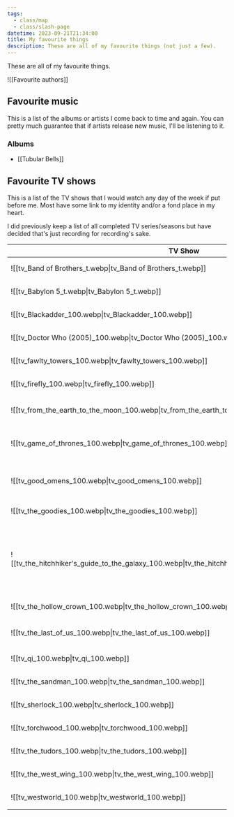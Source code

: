 ```yaml
---
tags:
  - class/map
  - class/slash-page
datetime: 2023-09-21T21:34:00
title: My favourite things
description: These are all of my favourite things (not just a few).
---
```

These are all of my favourite things.

![[Favourite authors]]

## Favourite music
This is a list of the albums or artists I come back to time and again. You can pretty much guarantee that if artists release new music, I'll be listening to it.

### Albums
- [[Tubular Bells]]

## Favourite TV shows
This is a list of the TV shows that I would watch any day of the week if put before me. Most have some link to my identity and/or a fond place in my heart.

I did previously keep a list of all completed TV series/seasons but have decided that's just recording for recording's sake.

<!-- QueryToSerialize: table without id embed(link(thumbnail)) as "TV Show", link(file.link,title) as "", rating as Rating from #class/tv-show where contains(rating, [[4-star]]) or contains(rating, [[5-star]]) sort replace(title, "The ","") -->
<!-- SerializedQuery: table without id embed(link(thumbnail)) as "TV Show", link(file.link,title) as "", rating as Rating from #class/tv-show where contains(rating, [[4-star]]) or contains(rating, [[5-star]]) sort replace(title, "The ","") -->

| TV Show                                                                                                                      |                                                                                                     | Rating                                 |
| ---------------------------------------------------------------------------------------------------------------------------- | --------------------------------------------------------------------------------------------------- | -------------------------------------- |
| ![[tv_Band of Brothers_t.webp\|tv_Band of Brothers_t.webp]]                                             | [[Band of Brothers]]                                              | [[4-star\|⭐️⭐️⭐️⭐️]]   |
| ![[tv_Babylon 5_t.webp\|tv_Babylon 5_t.webp]]                                                           | [[Babylon 5]]                                                            | [[4-star\|⭐️⭐️⭐️⭐️]]   |
| ![[tv_Blackadder_100.webp\|tv_Blackadder_100.webp]]                                                     | [[Blackadder]]                                                          | [[4-star\|⭐️⭐️⭐️⭐️]]   |
| ![[tv_Doctor Who (2005)_100.webp\|tv_Doctor Who (2005)_100.webp]]                                       | [[Doctor Who (2005)]]                                            | [[4-star\|⭐️⭐️⭐️⭐️]]   |
| ![[tv_fawlty_towers_100.webp\|tv_fawlty_towers_100.webp]]                                               | [[Fawlty Towers]]                                                    | [[4-star\|⭐️⭐️⭐️⭐️]]   |
| ![[tv_firefly_100.webp\|tv_firefly_100.webp]]                                                           | [[Firefly]]                                                                | [[4-star\|⭐️⭐️⭐️⭐️]]   |
| ![[tv_from_the_earth_to_the_moon_100.webp\|tv_from_the_earth_to_the_moon_100.webp]]                     | [[From the Earth to the Moon]]                          | [[4-star\|⭐️⭐️⭐️⭐️]]   |
| ![[tv_game_of_thrones_100.webp\|tv_game_of_thrones_100.webp]]                                           | [[Game of Thrones (TV)\|Game of Thrones]]                                           | [[4-star\|⭐️⭐️⭐️⭐️]]   |
| ![[tv_good_omens_100.webp\|tv_good_omens_100.webp]]                                                     | [[Good Omens (TV)\|Good Omens]]                                                     | [[4-star\|⭐️⭐️⭐️⭐️]]   |
| ![[tv_the_goodies_100.webp\|tv_the_goodies_100.webp]]                                                   | [[The Goodies]]                                                        | [[5-star\|⭐️⭐️⭐️⭐️⭐️]] |
| ![[tv_the_hitchhiker's_guide_to_the_galaxy_100.webp\|tv_the_hitchhiker's_guide_to_the_galaxy_100.webp]] | [[The Hitchhiker's Guide to the Galaxy (TV)\|The Hitchhiker's Guide to the Galaxy]] | [[4-star\|⭐️⭐️⭐️⭐️]]   |
| ![[tv_the_hollow_crown_100.webp\|tv_the_hollow_crown_100.webp]]                                         | [[The Hollow Crown]]                                              | [[4-star\|⭐️⭐️⭐️⭐️]]   |
| ![[tv_the_last_of_us_100.webp\|tv_the_last_of_us_100.webp]]                                             | [[The Last of Us (TV)\|The Last of Us]]                                             | [[4-star\|⭐️⭐️⭐️⭐️]]   |
| ![[tv_qi_100.webp\|tv_qi_100.webp]]                                                                     | [[QI]]                                                                          | [[4-star\|⭐️⭐️⭐️⭐️]]   |
| ![[tv_the_sandman_100.webp\|tv_the_sandman_100.webp]]                                                   | [[The Sandman]]                                                        | [[4-star\|⭐️⭐️⭐️⭐️]]   |
| ![[tv_sherlock_100.webp\|tv_sherlock_100.webp]]                                                         | [[Sherlock]]                                                              | [[4-star\|⭐️⭐️⭐️⭐️]]   |
| ![[tv_torchwood_100.webp\|tv_torchwood_100.webp]]                                                       | [[Torchwood]]                                                            | [[4-star\|⭐️⭐️⭐️⭐️]]   |
| ![[tv_the_tudors_100.webp\|tv_the_tudors_100.webp]]                                                     | [[The Tudors]]                                                          | [[4-star\|⭐️⭐️⭐️⭐️]]   |
| ![[tv_the_west_wing_100.webp\|tv_the_west_wing_100.webp]]                                               | [[The West Wing]]                                                    | [[4-star\|⭐️⭐️⭐️⭐️]]   |
| ![[tv_westworld_100.webp\|tv_westworld_100.webp]]                                                       | [[Westworld]]                                                            | [[4-star\|⭐️⭐️⭐️⭐️]]   |
<!-- SerializedQuery END -->

